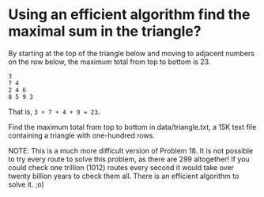 # Using an efficient algorithm find the maximal sum in the triangle?

By starting at the top of the triangle below and moving to adjacent numbers on the row below, the maximum total from top to bottom is 23.

    3
    7 4
    2 4 6
    8 5 9 3

That is, `3 + 7 + 4 + 9 = 23`.

Find the maximum total from top to bottom in data/triangle.txt, a 15K text file containing a triangle with one-hundred rows.

NOTE: This is a much more difficult version of Problem 18. It is not possible to try every route to solve this problem, as there are 299 altogether! If you could check one trillion (1012) routes every second it would take over twenty billion years to check them all. There is an efficient algorithm to solve it. ;o)
